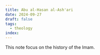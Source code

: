 ```yaml
---
title: Abu al-Hasan al-Ash'ari
date: 2024-09-27
draft: false
tags:
  - theology
index:
---
```

This note focus on the history of the Imam.
